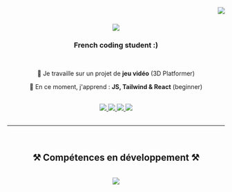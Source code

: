 <img align="right" src="https://visitor-badge.laobi.icu/badge?page_id=zealest.zealest" />

<h1 align="center">
    <img src="https://readme-typing-svg.herokuapp.com/?font=Righteous&size=35&center=true&vCenter=true&width=500&height=70&duration=4000&lines=Hi+There!+👋;+I'm+Damien+Mérian!;" />
</h1>

<h3 align="center">French coding student :)</h3>

<br>

<div align="center">
 
 🔭 Je travaille sur un projet de **jeu vidéo** (3D Platformer)
 
 🌱 En ce moment, j'apprend : **JS, Tailwind & React** (beginner)
 
 </div>

<br>

<div align="center"> 
  <a href="mailto:qashdzn@gmail.com">
    <img src="https://img.shields.io/badge/Gmail-333333?style=for-the-badge&logo=gmail&logoColor=red" />
  </a>
  <a href="https://www.linkedin.com/in/damien-mrn/" target="_blank">
    <img src="https://img.shields.io/badge/LinkedIn-0077B5?style=for-the-badge&logo=linkedin&logoColor=white" target="_blank" />
  </a>
  <a href="https://www.codingame.com/profile/1bcecb6ab9b7f761e84f47f16fca21fb7131875"target="_blank">
    <img src="https://img.shields.io/badge/CodinGame-F2BB13?style=for-the-badge&logo=codingame&logoColor=white" target="_blank" />
  <a href="https://zealest.github.io" target="_blank">
     <img src="https://img.shields.io/badge/Portfolio-FF5722?style=for-the-badge&logo=todoist&logoColor=white" target="_blank" /> <!-- sqlite, safari, google-chrome are other good icon options -->
  </a>
</div>

<br>
 <hr>
<br>

<h2 align="center">⚒️ Compétences en développement ⚒️</h2>

<br>
<div align="center">
    <img src="https://skillicons.dev/icons?i=html,css,vscode,github,figma,tailwind,git,react,bootstrap,nodejs,javascript,c&perline=6"/>
</div>
<br>
